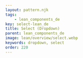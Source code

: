 ```yaml
---
layout: pattern.njk
tags: 
    - lean_components_de
key: select-lean_de
title: Select (Dropdown)
parent: lean_components_de
image: lean/overview/select.webp
keywords: dropdown, select
order: 220
---
```


